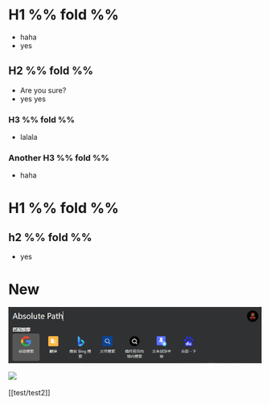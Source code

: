 # H1 %% fold %%

- haha
- yes

## H2 %% fold %% 

- Are you sure?
- yes yes
### H3 %% fold %% 

- lalala

### Another H3 %% fold %%

- haha

# H1 %% fold %%

## h2 %% fold %%

- yes

# New



![](/_attachments/Pasted%20image%2020241214112948.png)

![](../_attachments/Pasted%20image%2020241214114022.png)

[[test/test2]]




